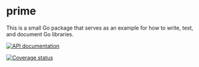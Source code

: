 # prime

This is a small Go package that serves as an example for how to write, test, and document Go libraries.

[![API documentation](https://godoc.org/github.com/afshin/prime?status.svg)](https://godoc.org/github.com/afshin/prime)

[![Coverage status](https://coveralls.io/repos/afshin/prime/badge.svg)](https://coveralls.io/r/afshin/prime)
